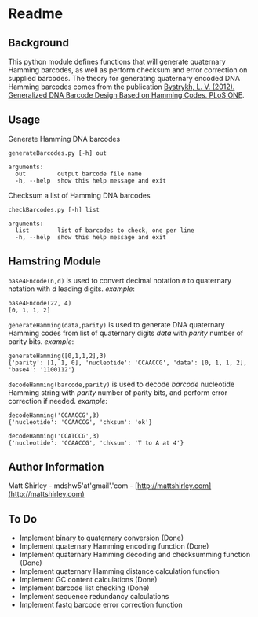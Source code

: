 # Readme

## Background

This python module defines functions that will generate quaternary Hamming barcodes, as well as perform checksum and error correction on supplied barcodes. The theory for generating quaternary encoded DNA Hamming barcodes comes from the publication [Bystrykh, L. V. (2012). Generalized DNA Barcode Design Based on Hamming Codes. PLoS ONE](http://www.plosone.org/article/info:doi/10.1371/journal.pone.0036852).

## Usage

Generate Hamming DNA barcodes

    generateBarcodes.py [-h] out

    arguments:
      out         output barcode file name
      -h, --help  show this help message and exit

Checksum a list of Hamming DNA barcodes

    checkBarcodes.py [-h] list

    arguments:
      list        list of barcodes to check, one per line
      -h, --help  show this help message and exit

## Hamstring Module

`base4Encode(n,d)` is used to convert decimal notation *n* to quaternary notation with *d* leading digits. *example*: 

    base4Encode(22, 4)
    [0, 1, 1, 2]	    

`generateHamming(data,parity)` is used to generate DNA quaternary Hamming codes from list of quaternary digits *data* with *parity* number of parity bits.
*example*:

    generateHamming([0,1,1,2],3)
    {'parity': [1, 1, 0], 'nucleotide': 'CCAACCG', 'data': [0, 1, 1, 2], 'base4': '1100112'}

`decodeHamming(barcode,parity)` is used to decode *barcode* nucleotide Hamming string with *parity* number of parity bits, and perform error correction if needed.
*example*:

    decodeHamming('CCAACCG',3)
    {'nucleotide': 'CCAACCG', 'chksum': 'ok'}

    decodeHamming('CCATCCG',3)
    {'nucleotide': 'CCAACCG', 'chksum': 'T to A at 4'}

## Author Information

Matt Shirley - mdshw5'at'gmail'.'com - [http://mattshirley.com](http://mattshirley.com)

## To Do

- Implement binary to quaternary conversion (Done)
- Implement quaternary Hamming encoding function (Done)
- Implement quaternary Hamming decoding and checksumming function (Done)
- Implement quaternary Hamming distance calculation function
- Implement GC content calculations (Done)
- Implement barcode list checking (Done)
- Implement sequence redundancy calculations
- Implement fastq barcode error correction function